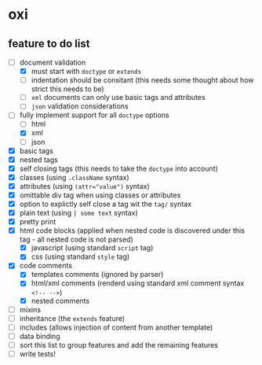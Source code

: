 # oxi

## feature to do list

  - [ ] document validation
    - [x] must start with ```doctype``` or ```extends```
    - [ ] indentation should be consitant (this needs some thought about how strict this needs to be)
    - [ ] ```xml``` documents can only use basic tags and attributes
    - [ ] ```json``` validation considerations
  - [ ] fully implement support for all ```doctype``` options
     - [ ] html
     - [x] xml
     - [ ] json
  - [x] basic tags
  - [x] nested tags
  - [x] self closing tags (this needs to take the ```doctype``` into account)
  - [x] classes (using ```.className``` syntax)
  - [x] attributes (using ```(attr="value")``` syntax)
  - [x] omittable div tag when using classes or attributes
  - [x] option to explictly self close a tag wit the ```tag/``` syntax
  - [x] plain text (using ```| some text``` syntax)
  - [x] pretty print
  - [x] html code blocks (applied when nested code is discovered under this tag - all nested code is not parsed)
     - [x] javascript (using standard ```script``` tag)
     - [x] css (using standard ```style``` tag)
  - [x] code comments
     - [x] templates comments (ignored by parser)
     - [x] html/xml comments (renderd using standard xml comment syntax ```<!-- -->```)
     - [x] nested comments
  - [ ] mixins
  - [ ] inheritance (the ```extends``` feature)
  - [ ] includes (allows injection of content from another template)
  - [ ] data binding
  - [ ] sort this list to group features and add the remaining features
  - [ ] write tests!
